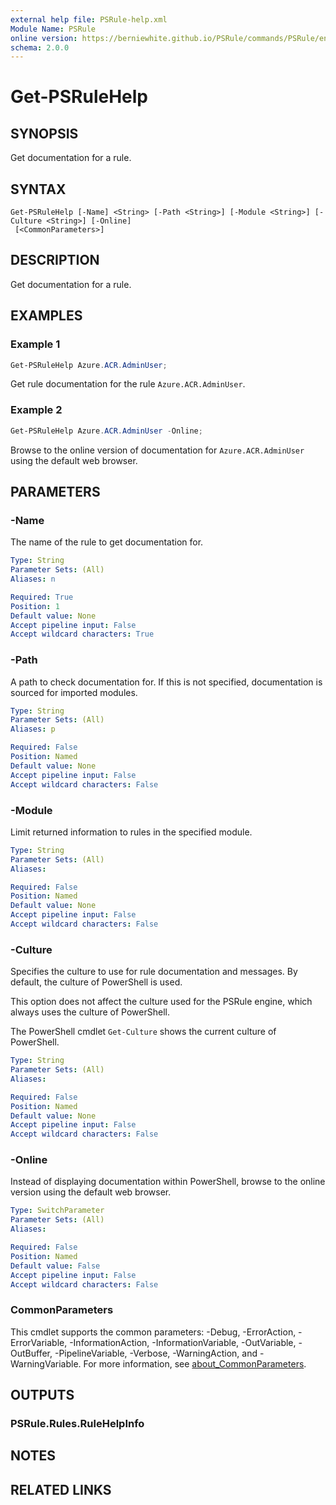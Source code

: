 ```yaml
---
external help file: PSRule-help.xml
Module Name: PSRule
online version: https://berniewhite.github.io/PSRule/commands/PSRule/en-US/Get-PSRuleHelp.html
schema: 2.0.0
---
```


# Get-PSRuleHelp

## SYNOPSIS

Get documentation for a rule.

## SYNTAX

```text
Get-PSRuleHelp [-Name] <String> [-Path <String>] [-Module <String>] [-Culture <String>] [-Online]
 [<CommonParameters>]
```

## DESCRIPTION

Get documentation for a rule.

## EXAMPLES

### Example 1

```powershell
Get-PSRuleHelp Azure.ACR.AdminUser;
```

Get rule documentation for the rule `Azure.ACR.AdminUser`.

### Example 2

```powershell
Get-PSRuleHelp Azure.ACR.AdminUser -Online;
```

Browse to the online version of documentation for `Azure.ACR.AdminUser` using the default web browser.

## PARAMETERS

### -Name

The name of the rule to get documentation for.

```yaml
Type: String
Parameter Sets: (All)
Aliases: n

Required: True
Position: 1
Default value: None
Accept pipeline input: False
Accept wildcard characters: True
```

### -Path

A path to check documentation for. If this is not specified, documentation is sourced for imported modules.

```yaml
Type: String
Parameter Sets: (All)
Aliases: p

Required: False
Position: Named
Default value: None
Accept pipeline input: False
Accept wildcard characters: False
```

### -Module

Limit returned information to rules in the specified module.

```yaml
Type: String
Parameter Sets: (All)
Aliases:

Required: False
Position: Named
Default value: None
Accept pipeline input: False
Accept wildcard characters: False
```

### -Culture

Specifies the culture to use for rule documentation and messages. By default, the culture of PowerShell is used.

This option does not affect the culture used for the PSRule engine, which always uses the culture of PowerShell.

The PowerShell cmdlet `Get-Culture` shows the current culture of PowerShell.

```yaml
Type: String
Parameter Sets: (All)
Aliases:

Required: False
Position: Named
Default value: None
Accept pipeline input: False
Accept wildcard characters: False
```

### -Online

Instead of displaying documentation within PowerShell, browse to the online version using the default web browser.

```yaml
Type: SwitchParameter
Parameter Sets: (All)
Aliases:

Required: False
Position: Named
Default value: False
Accept pipeline input: False
Accept wildcard characters: False
```

### CommonParameters

This cmdlet supports the common parameters: -Debug, -ErrorAction, -ErrorVariable, -InformationAction, -InformationVariable, -OutVariable, -OutBuffer, -PipelineVariable, -Verbose, -WarningAction, and -WarningVariable. For more information, see [about_CommonParameters](http://go.microsoft.com/fwlink/?LinkID=113216).

## OUTPUTS

### PSRule.Rules.RuleHelpInfo

## NOTES

## RELATED LINKS
